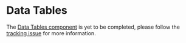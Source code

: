 # Data Tables

The [Data Tables component](https://material.io/go/design-data-tables) is yet to be completed, please follow the [tracking issue](https://github.com/material-components/material-components-ios/issues/3545) for more information.

